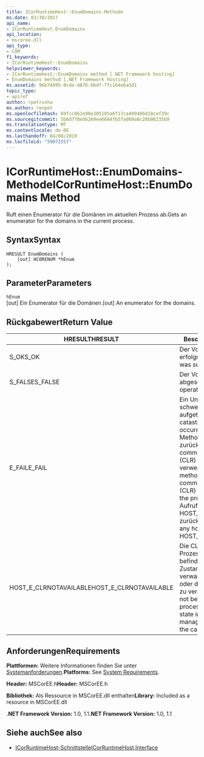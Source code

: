 ```yaml
---
title: ICorRuntimeHost::EnumDomains-Methode
ms.date: 03/30/2017
api_name:
- ICorRuntimeHost.EnumDomains
api_location:
- mscoree.dll
api_type:
- COM
f1_keywords:
- ICorRuntimeHost::EnumDomains
helpviewer_keywords:
- ICorRuntimeHost::EnumDomains method [.NET Framework hosting]
- EnumDomains method [.NET Framework hosting]
ms.assetid: 96b74995-0cde-4876-b6df-7fc164e6a5d1
topic_type:
- apiref
author: rpetrusha
ms.author: ronpet
ms.openlocfilehash: 69fcc862e98e305105a6f17ca49940bd10cef39c
ms.sourcegitcommit: 5b6d778ebb269ee6684fb57ad69a8c28b06235b9
ms.translationtype: MT
ms.contentlocale: de-DE
ms.lasthandoff: 04/08/2019
ms.locfileid: "59072557"
---
```

# <a name="icorruntimehostenumdomains-method"></a><span data-ttu-id="05c77-102">ICorRuntimeHost::EnumDomains-Methode</span><span class="sxs-lookup"><span data-stu-id="05c77-102">ICorRuntimeHost::EnumDomains Method</span></span>
<span data-ttu-id="05c77-103">Ruft einen Enumerator für die Domänen im aktuellen Prozess ab.</span><span class="sxs-lookup"><span data-stu-id="05c77-103">Gets an enumerator for the domains in the current process.</span></span>  
  
## <a name="syntax"></a><span data-ttu-id="05c77-104">Syntax</span><span class="sxs-lookup"><span data-stu-id="05c77-104">Syntax</span></span>  
  
```  
HRESULT EnumDomains (  
    [out] HCORENUM *hEnum  
);  
```  
  
## <a name="parameters"></a><span data-ttu-id="05c77-105">Parameter</span><span class="sxs-lookup"><span data-stu-id="05c77-105">Parameters</span></span>  
 `hEnum`  
 <span data-ttu-id="05c77-106">[out] Ein Enumerator für die Domänen.</span><span class="sxs-lookup"><span data-stu-id="05c77-106">[out] An enumerator for the domains.</span></span>  
  
## <a name="return-value"></a><span data-ttu-id="05c77-107">Rückgabewert</span><span class="sxs-lookup"><span data-stu-id="05c77-107">Return Value</span></span>  
  
|<span data-ttu-id="05c77-108">HRESULT</span><span class="sxs-lookup"><span data-stu-id="05c77-108">HRESULT</span></span>|<span data-ttu-id="05c77-109">Beschreibung</span><span class="sxs-lookup"><span data-stu-id="05c77-109">Description</span></span>|  
|-------------|-----------------|  
|<span data-ttu-id="05c77-110">S_OK</span><span class="sxs-lookup"><span data-stu-id="05c77-110">S_OK</span></span>|<span data-ttu-id="05c77-111">Der Vorgang war erfolgreich.</span><span class="sxs-lookup"><span data-stu-id="05c77-111">The operation was successful.</span></span>|  
|<span data-ttu-id="05c77-112">S_FALSE</span><span class="sxs-lookup"><span data-stu-id="05c77-112">S_FALSE</span></span>|<span data-ttu-id="05c77-113">Der Vorgang konnte nicht abgeschlossen.</span><span class="sxs-lookup"><span data-stu-id="05c77-113">The operation failed to complete.</span></span>|  
|<span data-ttu-id="05c77-114">E_FAIL</span><span class="sxs-lookup"><span data-stu-id="05c77-114">E_FAIL</span></span>|<span data-ttu-id="05c77-115">Ein Unbekannter, schwerwiegender Fehler ist aufgetreten.</span><span class="sxs-lookup"><span data-stu-id="05c77-115">An unknown, catastrophic failure occurred.</span></span> <span data-ttu-id="05c77-116">Wenn eine Methode E_FAIL zurückgegeben wird, ist die common Language Runtime (CLR) nicht mehr im Prozess verwendet werden.</span><span class="sxs-lookup"><span data-stu-id="05c77-116">If a method returns E_FAIL, the common language runtime (CLR) is no longer usable in the process.</span></span> <span data-ttu-id="05c77-117">Nachfolgende Aufrufe von hosting-APIs HOST_E_CLRNOTAVAILABLE zurück.</span><span class="sxs-lookup"><span data-stu-id="05c77-117">Subsequent calls to any hosting APIs return HOST_E_CLRNOTAVAILABLE.</span></span>|  
|<span data-ttu-id="05c77-118">HOST_E_CLRNOTAVAILABLE</span><span class="sxs-lookup"><span data-stu-id="05c77-118">HOST_E_CLRNOTAVAILABLE</span></span>|<span data-ttu-id="05c77-119">Die CLR wurde nicht in einen Prozess geladen und befindet sich in einem Zustand, in dem nicht verwalteten Code ausführen oder den Aufruf erfolgreich zu verarbeiten.</span><span class="sxs-lookup"><span data-stu-id="05c77-119">The CLR has not been loaded into a process, or the CLR is in a state in which it cannot run managed code or process the call successfully.</span></span>|  
  
## <a name="requirements"></a><span data-ttu-id="05c77-120">Anforderungen</span><span class="sxs-lookup"><span data-stu-id="05c77-120">Requirements</span></span>  
 <span data-ttu-id="05c77-121">**Plattformen:** Weitere Informationen finden Sie unter [Systemanforderungen](../../../../docs/framework/get-started/system-requirements.md).</span><span class="sxs-lookup"><span data-stu-id="05c77-121">**Platforms:** See [System Requirements](../../../../docs/framework/get-started/system-requirements.md).</span></span>  
  
 <span data-ttu-id="05c77-122">**Header:** MSCorEE.h</span><span class="sxs-lookup"><span data-stu-id="05c77-122">**Header:** MSCorEE.h</span></span>  
  
 <span data-ttu-id="05c77-123">**Bibliothek:** Als Ressource in MSCorEE.dll enthalten</span><span class="sxs-lookup"><span data-stu-id="05c77-123">**Library:** Included as a resource in MSCorEE.dll</span></span>  
  
 <span data-ttu-id="05c77-124">**.NET Framework Version:** 1.0, 1.1</span><span class="sxs-lookup"><span data-stu-id="05c77-124">**.NET Framework Version:** 1.0, 1.1</span></span>  
  
## <a name="see-also"></a><span data-ttu-id="05c77-125">Siehe auch</span><span class="sxs-lookup"><span data-stu-id="05c77-125">See also</span></span>

- [<span data-ttu-id="05c77-126">ICorRuntimeHost-Schnittstelle</span><span class="sxs-lookup"><span data-stu-id="05c77-126">ICorRuntimeHost Interface</span></span>](../../../../docs/framework/unmanaged-api/hosting/icorruntimehost-interface.md)
